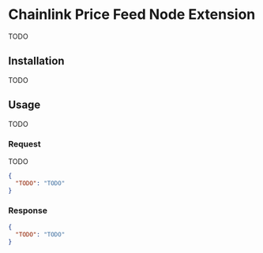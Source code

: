 # Chainlink Price Feed Node Extension

TODO

## Installation

TODO

## Usage

TODO

### Request

TODO

```json
{
  "TODO": "TODO"
}
```

### Response

```json
{
  "TODO": "TODO"
}
```
